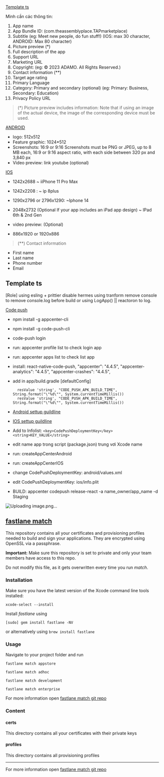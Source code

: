 [Template ts]()

Mình cần các thông tin:
1. App name
2. App Bundle ID: (com.theassemblyplace.TAPmarketplace)
3. Subtitle (eg: Meet new people, do fun stuff!) (IOS: max 30 character, ANDROID: Max 80 character)
4. Picture preview (*)
5. Full description of the app
6. Support URL
7. Marketing URL
8. Copyright: (eg: © 2023 ADAMO. All Rights Reserved.) 
9. Contact information (**)
10. Target age rating
11. Primary Language
12. Category: Primary and secondary (optional) (eg: Primary: Business, Secondary: Education)
13. Privacy Policy URL

> (*) Picture preview includes information: Note that if using an image of the actual device, the image of the corresponding device must be used.

[ANDROID]()
+ logo: 512x512
+ Feature graphic: 1024*512
+ Screenshots: 16:9 or 9:16 Screenshots must be PNG or JPEG, up to 8 MB each, 16:9 or 9:16 aspect ratio, with each side between 320 px and 3,840 px
+ Video preview: link youtube (optional) 

[IOS]()
+ 1242x2688 ~ iiPhone 11 Pro Max
+ 1242x2208 : ~ ip 8plus
+ 1290x2796 or 2796x1290: ~Iphone 14
+ 2048x2732 (Optional If your app includes an iPad app design) ~ IPad 6th & 2nd Gen

+ video preview: (Optional)
+ 886x1920 or 1920x886

> (**) Contact information
+ First name
+ Last name
+ Phone number
+ Email

## Template ts

[Role]
using esling + prittier
disable hermes
using tranform remove console to remove console.log before build
or using LogApp() || reactoron to log.

[Code push](https://github.com/microsoft/appcenter-cli)

+ npm install -g appcenter-cli
+ npm install -g code-push-cli
+ code-push login 
+ run: appcenter profile list to check login app
+ run: appcenter apps list to check list app
+ install: react-native-code-push,  "appcenter": "4.4.5", "appcenter-analytics": "4.4.5", "appcenter-crashes": "4.4.5",
+ add in app/build.gradle [defaultConfig]
  
    ```
      resValue 'string', "CODE_PUSH_APK_BUILD_TIME", String.format("\"%d\"", System.currentTimeMillis())
      resValue 'string', "CODE_PUSH_APK_BUILD_TIME", String.format("\"%d\"", System.currentTimeMillis())
    ```
+ [Android settup guildline](https://github.com/microsoft/react-native-code-push/blob/master/docs/setup-android.md)
+ [IOS settup guildline](https://github.com/microsoft/react-native-code-push/blob/master/docs/setup-ios.md)
+ Add to Infolist: `<key>CodePushDeploymentKey</key><string>KEY_VALUE</string>`
+ edit name app trong script (package.json) trung vơi Xcode name
+ run: createAppCenterAndroid
+ run: createAppCenterIOS
+ change CodePushDeploymentKey: android/values.xml
+ edit CodePushDeploymentKey: ios/info.plit
+ BUILD: appcenter codepush release-react -a name_owner/app_name -d Staging

![Uploading image.png…]()


## [fastlane match](https://docs.fastlane.tools/actions/match/)

This repository contains all your certificates and provisioning profiles needed to build and sign your applications. They are encrypted using OpenSSL via a passphrase.

**Important:** Make sure this repository is set to private and only your team members have access to this repo.

Do not modify this file, as it gets overwritten every time you run _match_.

### Installation

Make sure you have the latest version of the Xcode command line tools installed:

```
xcode-select --install
```

Install _fastlane_ using

```
[sudo] gem install fastlane -NV
```

or alternatively using `brew install fastlane`

### Usage

Navigate to your project folder and run

```
fastlane match appstore
```

```
fastlane match adhoc
```

```
fastlane match development
```

```
fastlane match enterprise
```

For more information open [fastlane match git repo](https://docs.fastlane.tools/actions/match/)

### Content

#### certs

This directory contains all your certificates with their private keys

#### profiles

This directory contains all provisioning profiles

---

For more information open [fastlane match git repo](https://docs.fastlane.tools/actions/match/)
